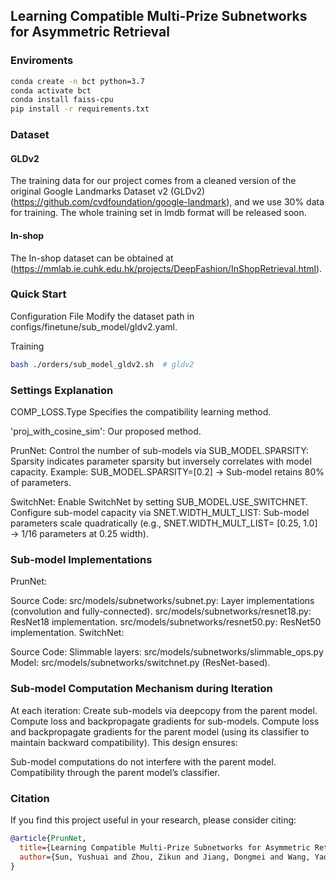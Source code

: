 ## Learning Compatible Multi-Prize Subnetworks for Asymmetric Retrieval

### Enviroments

```bash
conda create -n bct python=3.7
conda activate bct
conda install faiss-cpu
pip install -r requirements.txt
```
### Dataset
#### GLDv2 
The training data for our project comes from a cleaned version of the original Google Landmarks Dataset v2 (GLDv2)(https://github.com/cvdfoundation/google-landmark), and we use 30% data for training. The whole training set in lmdb format will be released soon.
#### In-shop
The In-shop dataset can be obtained at (https://mmlab.ie.cuhk.edu.hk/projects/DeepFashion/InShopRetrieval.html).
### Quick Start

Configuration File
Modify the dataset path in configs/finetune/sub_model/gldv2.yaml.


Training
```bash
bash ./orders/sub_model_gldv2.sh  # gldv2
```

### Settings Explanation

COMP_LOSS.Type
Specifies the compatibility learning method.

'proj_with_cosine_sim': Our proposed method.

PrunNet:
Control the number of sub-models via SUB_MODEL.SPARSITY:
Sparsity indicates parameter sparsity but inversely correlates with model capacity.
Example: SUB_MODEL.SPARSITY=[0.2] → Sub-model retains 80% of parameters.

SwitchNet:
Enable SwitchNet by setting SUB_MODEL.USE_SWITCHNET.
Configure sub-model capacity via SNET.WIDTH_MULT_LIST:
Sub-model parameters scale quadratically (e.g., SNET.WIDTH_MULT_LIST= [0.25, 1.0] → 1/16 parameters at 0.25 width).

### Sub-model Implementations
PrunNet:

Source Code:
src/models/subnetworks/subnet.py: Layer implementations (convolution and fully-connected).
src/models/subnetworks/resnet18.py: ResNet18 implementation.
src/models/subnetworks/resnet50.py: ResNet50 implementation.
SwitchNet:

Source Code:
Slimmable layers: src/models/subnetworks/slimmable_ops.py
Model: src/models/subnetworks/switchnet.py (ResNet-based).

### Sub-model Computation Mechanism during Iteration
At each iteration:
Create sub-models via deepcopy from the parent model.
Compute loss and backpropagate gradients for sub-models.
Compute loss and backpropagate gradients for the parent model
(using its classifier to maintain backward compatibility).
This design ensures:

Sub-model computations do not interfere with the parent model.
Compatibility through the parent model’s classifier.

### Citation
If you find this project useful in your research, please consider citing:

```bibtex
@article{PrunNet,
  title={Learning Compatible Multi-Prize Subnetworks for Asymmetric Retrieval},
  author={Sun, Yushuai and Zhou, Zikun and Jiang, Dongmei and Wang, Yaowei and Yu, Jun and Lu, Guangming and Pei, Wenjie},
}
```

